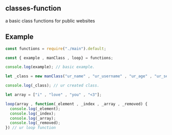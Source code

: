 ## classes-function
a basic class functions for public websites

## Example

```js
const functions = require("./main").default;

const { example , manClass , loop} = functions;

console.log(example); // basic example.

let _class = new manClass("ur_name" , "ur_username" , "ur_age" , "ur_sex");

console.log(_class); // ur created class.

let array = ["i" , "love" , "you" , "<3"];

loop(array , function(_element , _index , _array , _removed) {
  console.log(_element);
  console.log(_index);
  console.log(_array);
  console.log(_removed);
}) // ur loop function
```


